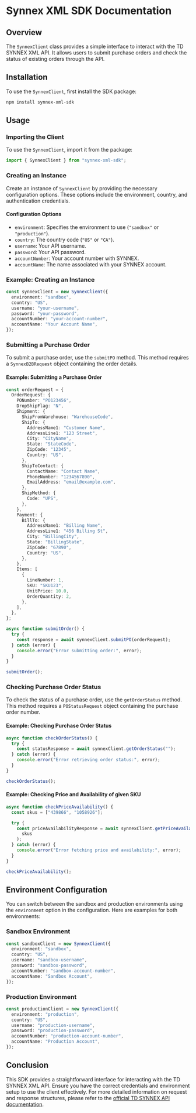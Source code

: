 # Synnex XML SDK Documentation

## Overview

The `SynnexClient` class provides a simple interface to interact with the TD SYNNEX XML API. It allows users to submit purchase orders and check the status of existing orders through the API.

## Installation

To use the `SynnexClient`, first install the SDK package:

```bash
npm install synnex-xml-sdk
```

## Usage

### Importing the Client

To use the `SynnexClient`, import it from the package:

```typescript
import { SynnexClient } from "synnex-xml-sdk";
```

### Creating an Instance

Create an instance of `SynnexClient` by providing the necessary configuration options. These options include the environment, country, and authentication credentials.

#### Configuration Options

- `environment`: Specifies the environment to use (`"sandbox"` or `"production"`).
- `country`: The country code (`"US"` or `"CA"`).
- `username`: Your API username.
- `password`: Your API password.
- `accountNumber`: Your account number with SYNNEX.
- `accountName`: The name associated with your SYNNEX account.

### Example: Creating an Instance

```typescript
const synnexClient = new SynnexClient({
  environment: "sandbox",
  country: "US",
  username: "your-username",
  password: "your-password",
  accountNumber: "your-account-number",
  accountName: "Your Account Name",
});
```

### Submitting a Purchase Order

To submit a purchase order, use the `submitPO` method. This method requires a `SynnexB2BRequest` object containing the order details.

#### Example: Submitting a Purchase Order

```typescript
const orderRequest = {
  OrderRequest: {
    PONumber: "PO123456",
    DropShipFlag: "N",
    Shipment: {
      ShipFromWarehouse: "WarehouseCode",
      ShipTo: {
        AddressName1: "Customer Name",
        AddressLine1: "123 Street",
        City: "CityName",
        State: "StateCode",
        ZipCode: "12345",
        Country: "US",
      },
      ShipToContact: {
        ContactName: "Contact Name",
        PhoneNumber: "1234567890",
        EmailAddress: "email@example.com",
      },
      ShipMethod: {
        Code: "UPS",
      },
    },
    Payment: {
      BillTo: {
        AddressName1: "Billing Name",
        AddressLine1: "456 Billing St",
        City: "BillingCity",
        State: "BillingState",
        ZipCode: "67890",
        Country: "US",
      },
    },
    Items: [
      {
        LineNumber: 1,
        SKU: "SKU123",
        UnitPrice: 10.0,
        OrderQuantity: 2,
      },
    ],
  },
};

async function submitOrder() {
  try {
    const response = await synnexClient.submitPO(orderRequest);
  } catch (error) {
    console.error("Error submitting order:", error);
  }
}

submitOrder();
```

### Checking Purchase Order Status

To check the status of a purchase order, use the `getOrderStatus` method. This method requires a `POStatusRequest` object containing the purchase order number.

#### Example: Checking Purchase Order Status

```typescript
async function checkOrderStatus() {
  try {
    const statusResponse = await synnexClient.getOrderStatus("");
  } catch (error) {
    console.error("Error retrieving order status:", error);
  }
}

checkOrderStatus();
```

#### Example: Checking Price and Availability of given SKU

```typescript
async function checkPriceAvailability() {
  const skus = ["439866", "1058926"];

  try {
    const priceAvailabilityResponse = await synnexClient.getPriceAvailability(
      skus
    );
  } catch (error) {
    console.error("Error fetching price and availability:", error);
  }
}

checkPriceAvailability();
```

## Environment Configuration

You can switch between the sandbox and production environments using the `environment` option in the configuration. Here are examples for both environments:

### Sandbox Environment

```typescript
const sandboxClient = new SynnexClient({
  environment: "sandbox",
  country: "US",
  username: "sandbox-username",
  password: "sandbox-password",
  accountNumber: "sandbox-account-number",
  accountName: "Sandbox Account",
});
```

### Production Environment

```typescript
const productionClient = new SynnexClient({
  environment: "production",
  country: "US",
  username: "production-username",
  password: "production-password",
  accountNumber: "production-account-number",
  accountName: "Production Account",
});
```

## Conclusion

This SDK provides a straightforward interface for interacting with the TD SYNNEX XML API. Ensure you have the correct credentials and environment setup to use the client effectively. For more detailed information on request and response structures, please refer to the [official TD SYNNEX API documentation](https://www.synnexcorp.com/esolutions/xml/).
